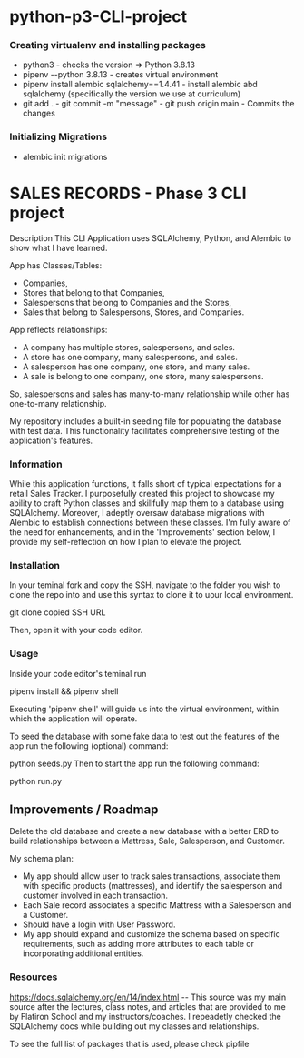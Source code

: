# python-p3-CLI-project

### Creating virtualenv and installing packages

- python3 - checks the version => Python 3.8.13
- pipenv --python 3.8.13 - creates virtual environment
- pipenv install alembic sqlalchemy==1.4.41 - install alembic abd sqlalchemy (specifically the version we use at curriculum)
- git add . - git commit -m "message" - git push origin main - Commits the changes

### Initializing Migrations

- alembic init migrations

# SALES RECORDS - Phase 3 CLI project

Description
This CLI Application uses SQLAlchemy, Python, and Alembic to show what I have learned.

App has Classes/Tables:

- Companies,
- Stores that belong to that Companies,
- Salespersons that belong to Companies and the Stores,
- Sales that belong to Salespersons, Stores, and Companies.

App reflects relationships:

- A company has multiple stores, salespersons, and sales.
- A store has one company, many salespersons, and sales.
- A salesperson has one company, one store, and many sales.
- A sale is belong to one company, one store, many salespersons.

So, salespersons and sales has many-to-many relationship while other has one-to-many relationship.

My repository includes a built-in seeding file for populating the database with test data. This functionality facilitates comprehensive testing of the application's features.

### Information

While this application functions, it falls short of typical expectations for a retail Sales Tracker. I purposefully created this project to showcase my ability to craft Python classes and skillfully map them to a database using SQLAlchemy. Moreover, I adeptly oversaw database migrations with Alembic to establish connections between these classes. I'm fully aware of the need for enhancements, and in the 'Improvements' section below, I provide my self-reflection on how I plan to elevate the project.

### Installation

In your teminal fork and copy the SSH, navigate to the folder you wish to clone the repo into and use this syntax to clone it to uour local environment.

git clone copied SSH URL

Then, open it with your code editor.

### Usage

Inside your code editor's teminal run

pipenv install && pipenv shell

Executing 'pipenv shell' will guide us into the virtual environment, within which the application will operate.

To seed the database with some fake data to test out the features of the app run the following (optional) command:

python seeds.py
Then to start the app run the following command:

python run.py

## Improvements / Roadmap

Delete the old database and create a new database with a better ERD to build relationships between a Mattress, Sale, Salesperson, and Customer.

My schema plan:

- My app should allow user to track sales transactions, associate them with specific products (mattresses), and identify the salesperson and customer involved in each transaction.
- Each Sale record associates a specific Mattress with a Salesperson and a Customer.
- Should have a login with User Password.
- My app should expand and customize the schema based on specific requirements, such as adding more attributes to each table or incorporating additional entities.

### Resources

https://docs.sqlalchemy.org/en/14/index.html -- This source was my main source after the lectures, class notes, and articles that are provided to me by Flatiron School and my instructors/coaches. I repeadetly checked the SQLAlchemy docs while building out my classes and relationships.

To see the full list of packages that is used, please check pipfile

